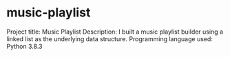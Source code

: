 # music-playlist
Project title: Music Playlist
Description: I built a music playlist builder using a linked list as the underlying data structure.
Programming language used: Python 3.8.3